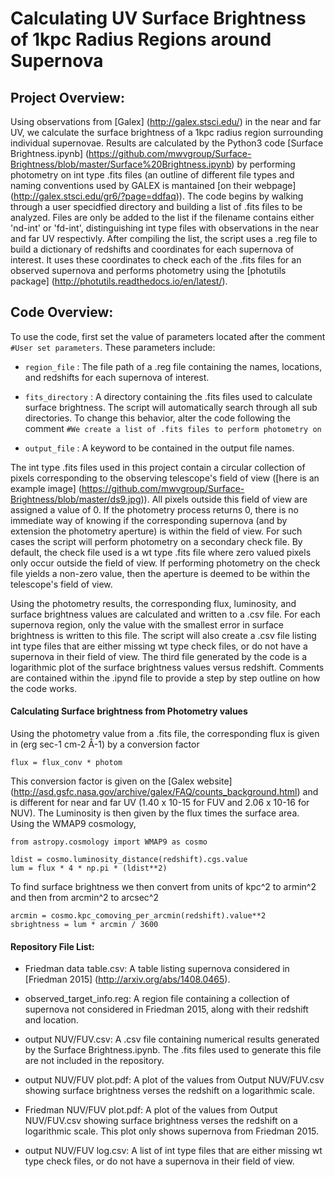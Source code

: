 # Calculating UV Surface Brightness of 1kpc Radius Regions around Supernova

## Project Overview:

Using observations from [Galex] (http://galex.stsci.edu/) in the near and far UV, we calculate the surface brightness of a 1kpc radius region surrounding individual supernovae. Results are calculated by the Python3 code [Surface Brightness.ipynb] (https://github.com/mwvgroup/Surface-Brightness/blob/master/Surface%20Brightness.ipynb) by performing photometry on int type .fits files (an outline of different file types and naming conventions used by GALEX is mantained [on their webpage] (http://galex.stsci.edu/gr6/?page=ddfaq)). The code begins by walking through a user specidfied directory and building a list of .fits files to be analyzed. Files are only be added to the list if the filename contains either 'nd-int' or 'fd-int', distinguishing int type files with observations in the near and far UV respectivly. After compiling the list, the script uses a .reg file to build a dictionary of redshifts and coordinates for each supernova of interest. It uses these coordinates to check each of the .fits files for an observed supernova and performs photometry using the [photutils package] (http://photutils.readthedocs.io/en/latest/).

## Code Overview:

To use the code, first set the value of parameters located after the comment `#User set parameters`. These parameters include:

* `region_file` : The file path of a .reg file containing the names, locations, and redshifts for each supernova of interest.

* `fits_directory` : A directory containing the .fits files used to calculate surface brightness. The script will automatically search through all sub directories. To change this behavior, alter the code following the comment `#We create a list of .fits files to perform photometry on`

* `output_file` : A keyword to be contained in the output file names.

The int type .fits files used in this project contain a circular collection of pixels corresponding to the observing telescope's field of view ([here is an example image] (https://github.com/mwvgroup/Surface-Brightness/blob/master/ds9.jpg)). All pixels outside this field of view are assigned a value of 0. If the photometry process returns 0, there is no immediate way of knowing if the corresponding supernova (and by extension the photometry aperture) is within the field of view. For such cases the script will perform photometry on a secondary check file. By default, the check file used is a wt type .fits file where zero valued pixels only occur outside the field of view. If performing photometry on the check file yields a non-zero value, then the aperture is deemed to be within the telescope's field of view.

Using the photometry results, the corresponding flux, luminosity, and surface brightness values are calculated and written to a .csv file. For each supernova region, only the value with the smallest error in surface brightness is written to this file. The script will also create a .csv file listing int type files that are either missing wt type check files, or do not have a supernova in their field of view. The third file generated by the code is a logarithmic plot of the surface brightness values versus redshift. Comments are contained within the .ipynd file to provide a step by step outline on how the code works.

#### Calculating Surface brightness from Photometry values

Using the photometry value from a .fits file, the corresponding flux is given in (erg sec-1 cm-2 Å-1) by a conversion factor

    flux = flux_conv * photom 

This conversion factor is given on the [Galex website] (http://asd.gsfc.nasa.gov/archive/galex/FAQ/counts_background.html) and is different for near and far UV (1.40 x 10-15 for FUV and 2.06 x 10-16 for NUV). The Luminosity is then given by the flux times the surface area. Using the WMAP9 cosmology,

    from astropy.cosmology import WMAP9 as cosmo
    
    ldist = cosmo.luminosity_distance(redshift).cgs.value
    lum = flux * 4 * np.pi * (ldist**2) 
    
To find surface brightness we then convert from units of kpc^2 to armin^2 and then from arcmin^2 to arcsec^2

    arcmin = cosmo.kpc_comoving_per_arcmin(redshift).value**2 
    sbrightness = lum * arcmin / 3600
	
#### Repository File List:

* Friedman data table.csv: A table listing supernova considered in [Friedman 2015] (http://arxiv.org/abs/1408.0465).

* observed_target_info.reg: A region file containing a collection of supernova not considered in Friedman 2015, along with their redshift and location.

* output NUV/FUV.csv: A .csv file containing numerical results generated by the Surface Brightness.ipynb. The .fits files used to generate this file are not included in the repository.

* output NUV/FUV plot.pdf: A plot of the values from Output NUV/FUV.csv showing surface brightness verses the redshift on a logarithmic scale.

* Friedman NUV/FUV plot.pdf: A plot of the values from Output NUV/FUV.csv showing surface brightness verses the redshift on a logarithmic scale. This plot only shows supernova from Friedman 2015.

* output NUV/FUV log.csv: A list of int type files that are either missing wt type check files, or do not have a supernova in their field of view.


